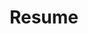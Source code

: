 ---
title: Resume
description: What I've been doing with my life
type: page
template: templates/resume
---